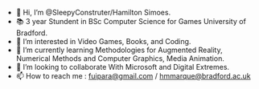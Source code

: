 - 👋 Hi, I’m @SleepyConstruter/Hamilton Simoes.
- 📚 3 year Stundent in BSc Computer Science for Games University of Bradford.
- 👀 I’m interested in Video Games, Books, and Coding.
- 🌱 I’m currently learning  Methodologies for Augmented Reality,  Numerical Methods and Computer Graphics, Media Animation.
- 💞️ I’m looking to collaborate With  Microsoft and Digital Extremes.
- 📫 How to reach me : fuipara@gmail.com / hmmarque@bradford.ac.uk 
